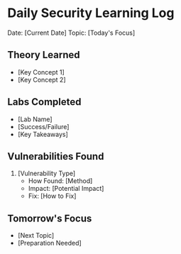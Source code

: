 # Daily Security Learning Log

Date: [Current Date]
Topic: [Today's Focus]

## Theory Learned
- [Key Concept 1]
- [Key Concept 2]

## Labs Completed
- [Lab Name]
- [Success/Failure]
- [Key Takeaways]

## Vulnerabilities Found
1. [Vulnerability Type]
   - How Found: [Method]
   - Impact: [Potential Impact]
   - Fix: [How to Fix]

## Tomorrow's Focus
- [Next Topic]
- [Preparation Needed]